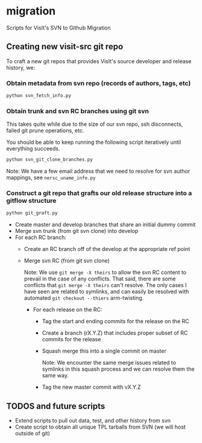 # migration
Scripts for VisIt's SVN to Github Migration

## Creating new visit-src git repo

To craft a new git repos that provides VisIt's source developer and release history, we: 

### Obtain metadata from svn repo (records of authors, tags, etc)

```bash
python svn_fetch_info.py
```

### Obtain trunk and svn RC branches using git svn

This takes quite while due to the size of our svn repo, ssh disconnects, failed git prune operations, etc.

You should be able to keep running the following script iteratively until everything succeeds. 

```bash
python svn_git_clone_branches.py
```

Note: We have a few email address that we need to resolve for svn author mappings, see `nersc_uname_info.py`


### Construct a git repo that grafts our old release structure into a gitflow structure

```bash
python git_graft.py
```

* Create master and develop branches that share an initial dummy commit
* Merge svn trunk (from git svn clone) into develop
* For each RC branch:
  * Create an RC branch off of the develop at the appropriate ref point
  * Merge svn RC (from git svn clone)
    
    Note: We use `git merge -X theirs` to allow the svn RC content to prevail in the case of any conflicts. 
    That said, there are some conflicts that `git merge -X theirs` can't resolve. The only cases I have seen
    are related to symlinks, and can easily be resolved with automated `git checkout --thiers` arm-twisting. 
      
     * For each release on the RC:
       * Tag the start and ending commits for the release on the RC
       * Create a branch (rX.Y.Z) that includes proper subset of RC commits for the release
       * Squash merge this into a  single commit on master 
         
         Note: We encounter the same merge issues related to symlinks in this squash process and we can resolve them the same way.

       * Tag the new master commit with vX.Y.Z


##  TODOS and future scripts

* Extend scripts to pull out data, test, and other history from svn
* Create script to obtain all unique TPL tarballs from SVN (we will host outside of git)


